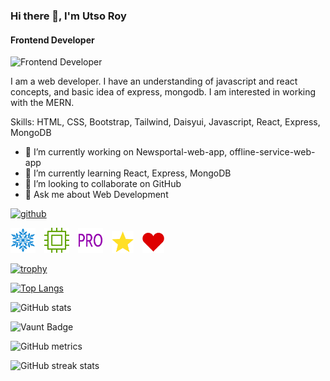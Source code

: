### Hi there 👋, I'm Utso Roy
#### Frontend Developer
![Frontend Developer](https://arturssmirnovs.github.io/github-profile-readme-generator/images/banner.png)

I am a web developer. I have an understanding of javascript and react concepts, and basic idea of express, mongodb. I am interested in working with the MERN.

Skills: HTML, CSS, Bootstrap, Tailwind, Daisyui, Javascript, React, Express, MongoDB

- 🔭 I’m currently working on Newsportal-web-app, offline-service-web-app 
- 🌱 I’m currently learning React, Express, MongoDB 
- 👯 I’m looking to collaborate on GitHub 
- 💬 Ask me about Web Development 


[<img src='https://cdn.jsdelivr.net/npm/simple-icons@3.0.1/icons/github.svg' alt='github' height='40'>](https://github.com/nirobutso140)  

<a href='https://archiveprogram.github.com/'><img src='https://raw.githubusercontent.com/acervenky/animated-github-badges/master/assets/acbadge.gif' width='40' height='40'></a> <a href='https://docs.github.com/en/developers'><img src='https://raw.githubusercontent.com/acervenky/animated-github-badges/master/assets/devbadge.gif' width='40' height='40'></a> <a href='https://github.com/pricing'><img src='https://raw.githubusercontent.com/acervenky/animated-github-badges/master/assets/pro.gif' width='40' height='40'></a> <a href='https://stars.github.com/'><img src='https://raw.githubusercontent.com/acervenky/animated-github-badges/master/assets/starbadge.gif' width='35' height='35'></a> <a href='https://docs.github.com/en/github/supporting-the-open-source-community-with-github-sponsors'><img src='https://raw.githubusercontent.com/acervenky/animated-github-badges/master/assets/sponsorbadge.gif' width='35' height='35'></a> 

[![trophy](https://github-profile-trophy.vercel.app/?username=nirobutso140)](https://github.com/ryo-ma/github-profile-trophy)

[![Top Langs](https://github-readme-stats.vercel.app/api/top-langs/?username=nirobutso140)](https://github.com/anuraghazra/github-readme-stats)

![GitHub stats](https://github-readme-stats.vercel.app/api?username=nirobutso140&show_icons=true&count_private=true)  

![Vaunt Badge](https://api.vaunt.dev/v1/github/entities/nirobutso140/contributions?format=svg&private=true)  

![GitHub metrics](https://metrics.lecoq.io/nirobutso140)  

![GitHub streak stats](https://streak-stats.demolab.com/?user=nirobutso140)  



